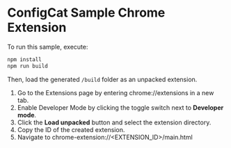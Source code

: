 # ConfigCat Sample Chrome Extension

To run this sample, execute:

```bash
npm install
npm run build
```

Then, load the generated `/build` folder as an unpacked extension.

1. Go to the Extensions page by entering chrome://extensions in a new tab.
2. Enable Developer Mode by clicking the toggle switch next to **Developer mode**.
3. Click the **Load unpacked** button and select the extension directory.
4. Copy the ID of the created extension.
5. Navigate to chrome-extension://<EXTENSION_ID>/main.html
